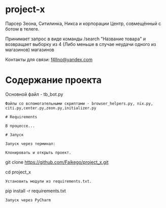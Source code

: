 # project-x
Парсер Зеона, Ситилинка, Никса и корпорации Центр, совмещённый с ботом в телеге.

Принимает запрос в виде команды /search "Название товара" и возвращает выборку из 4 (Либо меньше в случае неудачи одного из магазинов) магазинов

Контакты для связи: f4llno@yandex.com

# Содержание проекта

Основной файл - tb_bot.py
```
Файлы со вспомогательными скриптами - browser_helpers.py, nix.py, citi.py,center.py,zeon.py,initializer.py

# Requirements

В процессе...

# Запуск

Запуск через терминал:

Клонировать и открыть проект.

```
git clone https://github.com/Faikego/project_x.git

cd project_x
```
Установить модули из requirements.txt.
```
pip install -r requirements.txt 
```
Запуск через PyCharm
